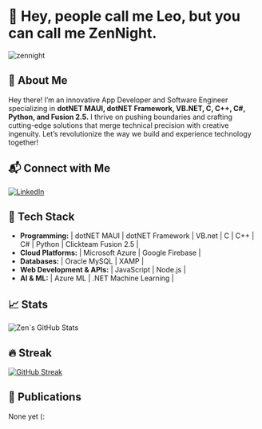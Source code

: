 # 👋 Hey, people call me Leo, but you can call me ZenNight.

<p align="left"> <img src="https://komarev.com/ghpvc/?username=zennight&label=Profile%20views&color=0e75b6&style=flat" alt="zennight" /> </p>

## 🚀 About Me
Hey there! I’m an innovative App Developer and Software Engineer specializing in **dotNET MAUI, dotNET Framework, VB.NET, C, C++, C#, Python, and Fusion 2.5.** I thrive on pushing boundaries and crafting cutting-edge solutions that merge technical precision with creative ingenuity. Let’s revolutionize the way we build and experience technology together!

## 📬 Connect with Me
[![LinkedIn](https://img.shields.io/badge/LinkedIn-LeonardoBarbieroReis-blue?logo=linkedin)](https://www.linkedin.com/in/reisbarbieroleonardo/)  

## 🔧 Tech Stack
- **Programming:** | dotNET MAUI | dotNET Framework | VB.net | C | C++ | C# | Python | Clickteam Fusion 2.5 |
- **Cloud Platforms:** | Microsoft Azure | Google Firebase | 
- **Databases:** | Oracle MySQL | XAMP | 
- **Web Development & APIs:** | JavaScript | Node.js | 
- **AI & ML:** | Azure ML | .NET Machine Learning |

## 📈 Stats
![Zen`s GitHub Stats](https://github-readme-stats.vercel.app/api?username=zennight&show_icons=true&theme=tokyonight)

## 🔥 Streak
[![GitHub Streak](https://github-readme-streak-stats.herokuapp.com?user=zennight&theme=tokyonight&short_numbers=true&mode=weekly)](https://git.io/streak-stats)

## 📢 Publications

None yet (:
